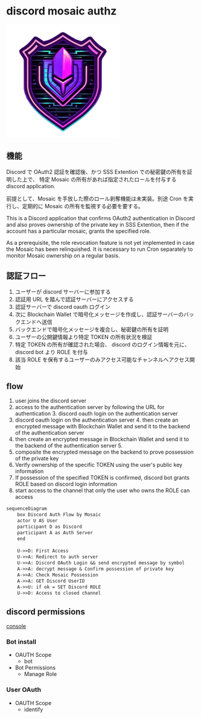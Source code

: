 # discord mosaic authz

![logo](packages/app/assets/logo/logo.png)

## 機能

Discord で OAuth2 認証を確認後、かつ SSS Extention での秘密鍵の所有を証明した上で、
特定 Mosaic の所有があれば指定されたロールを付与する discord application.

前提として、Mosaic を手放した際のロール剥奪機能は未実装。別途 Cron を実行し、定期的に Mosaic の所有を監視する必要を要する。

This is a Discord application that confirms OAuth2 authentication in Discord and also proves ownership of the private key in SSS Extention, then if the account has a particular mosaic, grants the specified role.

As a prerequisite, the role revocation feature is not yet implemented in case the Mosaic has been relinquished. It is necessary to run Cron separately to monitor Mosaic ownership on a regular basis.

## 認証フロー

1. ユーザーが discord サーバーに参加する
2. 認証用 URL を踏んで認証サーバーにアクセスする
3. 認証サーバーで discord oauth ログイン
4. 次に Blockchain Wallet で暗号化メッセージを作成し、認証サーバーのバックエンドへ送信
5. バックエンドで暗号化メッセージを複合し、秘密鍵の所有を証明
6. ユーザーの公開鍵情報より特定 TOKEN の所有状況を検証
7. 特定 TOKEN の所有が確認された場合、 discord のログイン情報を元に、 discord bot より ROLE を付与
8. 該当 ROLE を保有するユーザーのみアクセス可能なチャンネルへアクセス開始

## flow

1. user joins the discord server
2. access to the authentication server by following the URL for authentication 3. discord oauth login on the authentication server
3. discord oauth login on the authentication server 4. then create an encrypted message with Blockchain Wallet and send it to the backend of the authentication server
4. then create an encrypted message in Blockchain Wallet and send it to the backend of the authentication server 5.
5. composite the encrypted message on the backend to prove possession of the private key
6. Verify ownership of the specific TOKEN using the user's public key information
7. If possession of the specified TOKEN is confirmed, discord bot grants ROLE based on discord login information
8. start access to the channel that only the user who owns the ROLE can access

```mermaid
sequenceDiagram
    box Discord Auth Flow by Mosaic
    actor U AS User
    participant D as Discord
    participant A as Auth Server
    end

    U->>D: First Access
    U->>A: Redirect to auth server
    U->>A: Discord OAuth Login && send encrypted message by symbol
    A->>A: decrypt message & Confirm possession of private key
    A->>A: Check Mosaic Possession
    A->>A: GET Discord UserID
    A->>U: if ok = SET Discord ROLE
    U->>D: Access to closed channel
```

## discord permissions

[console](https://discord.com/developers/applications)

### Bot install

- OAUTH Scope
  - bot
- Bot Permissions
  - Manage Role

### User OAuth

- OAUTH Scope
  - identify
